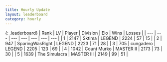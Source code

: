 ```yaml
---
title: Hourly Update
layout: leaderboard
category: hourly
---
```


{: .leaderboard}
| Rank | LV | Player | Division | Elo | Wins | Losses |
| --- | --- | --- | --- | --- | --- | --- |
| <span data-change="1">1</span> | 2147 | <span title="ID: 353063">Sktima</span> | LEGEND | <span data-change="12">2224</span> | <span data-change="3">57</span> | <span data-change="0">15</span> |
| <span data-change="-1">2</span> | 947 | <span title="ID: 402846">SparingWasRight</span> | LEGEND | <span data-change="0">2223</span> | <span data-change="0">71</span> | <span data-change="0">28</span> |
| <span data-change="0">3</span> | 705 | <span title="ID: 54134">cungadero</span> | LEGEND | <span data-change="0">2205</span> | <span data-change="0">123</span> | <span data-change="0">69</span> |
| <span data-change="3">4</span> | 1042 | <span title="ID: 498323">Count Murko</span> | MASTER II | <span data-change="48">2173</span> | <span data-change="5">73</span> | <span data-change="0">30</span> |
| <span data-change="-1">5</span> | 1639 | <span title="ID: 366840">The Simulacra</span> | MASTER III | <span data-change="0">2149</span> | <span data-change="0">99</span> | <span data-change="0">51</span> |
